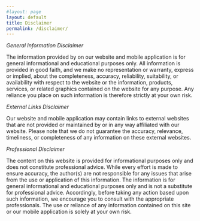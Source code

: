 ```yaml
---
#layout: page
layout: default
title: Disclaimer
permalink: /disclaimer/
---
```


<em>General Information Disclaimer</em>

The information provided by on our website and mobile application is for general informational and educational purposes only. All information is provided in good faith, and we make no representation or warranty, express or implied, about the completeness, accuracy, reliability, suitability, or availability with respect to the website or the information, products, services, or related graphics contained on the website for any purpose. Any reliance you place on such information is therefore strictly at your own risk.

<em>External Links Disclaimer</em>

Our website and mobile application may contain links to external websites that are not provided or maintained by or in any way affiliated with our website. Please note that we do not guarantee the accuracy, relevance, timeliness, or completeness of any information on these external websites.

<em>Professional Disclaimer</em>

The content on this website is provided for informational purposes only and does not constitute professional advice. While every effort is made to ensure accuracy, the author(s) are not responsible for any issues that arise from the use or application of this information. The information is for general informational and educational purposes only and is not a substitute for professional advice. Accordingly, before taking any action based upon such information, we encourage you to consult with the appropriate professionals. The use or reliance of any information contained on this site or our mobile application is solely at your own risk.
